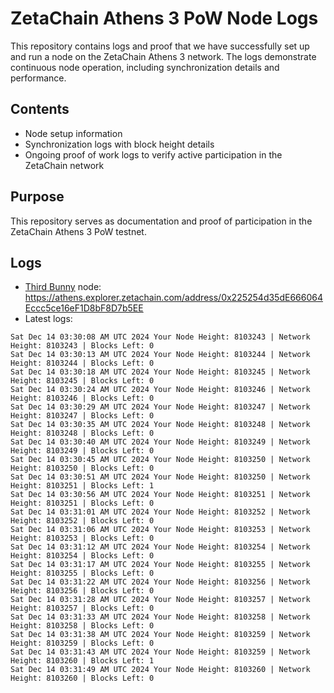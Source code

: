 # ZetaChain Athens 3 PoW Node Logs
This repository contains logs and proof that we have successfully set up and run a node on the ZetaChain Athens 3 network. The logs demonstrate continuous node operation, including synchronization details and performance.

## Contents
- Node setup information
- Synchronization logs with block height details
- Ongoing proof of work logs to verify active participation in the ZetaChain network

## Purpose
This repository serves as documentation and proof of participation in the ZetaChain Athens 3 PoW testnet.

## Logs

- [Third Bunny](https://thirdbunny.xyz/) node: https://athens.explorer.zetachain.com/address/0x225254d35dE666064Eccc5ce16eF1D8bF8D7b5EE
- Latest logs:
```
Sat Dec 14 03:30:08 AM UTC 2024 Your Node Height: 8103243 | Network Height: 8103243 | Blocks Left: 0
Sat Dec 14 03:30:13 AM UTC 2024 Your Node Height: 8103244 | Network Height: 8103244 | Blocks Left: 0
Sat Dec 14 03:30:18 AM UTC 2024 Your Node Height: 8103245 | Network Height: 8103245 | Blocks Left: 0
Sat Dec 14 03:30:24 AM UTC 2024 Your Node Height: 8103246 | Network Height: 8103246 | Blocks Left: 0
Sat Dec 14 03:30:29 AM UTC 2024 Your Node Height: 8103247 | Network Height: 8103247 | Blocks Left: 0
Sat Dec 14 03:30:35 AM UTC 2024 Your Node Height: 8103248 | Network Height: 8103248 | Blocks Left: 0
Sat Dec 14 03:30:40 AM UTC 2024 Your Node Height: 8103249 | Network Height: 8103249 | Blocks Left: 0
Sat Dec 14 03:30:45 AM UTC 2024 Your Node Height: 8103250 | Network Height: 8103250 | Blocks Left: 0
Sat Dec 14 03:30:51 AM UTC 2024 Your Node Height: 8103250 | Network Height: 8103251 | Blocks Left: 1
Sat Dec 14 03:30:56 AM UTC 2024 Your Node Height: 8103251 | Network Height: 8103251 | Blocks Left: 0
Sat Dec 14 03:31:01 AM UTC 2024 Your Node Height: 8103252 | Network Height: 8103252 | Blocks Left: 0
Sat Dec 14 03:31:06 AM UTC 2024 Your Node Height: 8103253 | Network Height: 8103253 | Blocks Left: 0
Sat Dec 14 03:31:12 AM UTC 2024 Your Node Height: 8103254 | Network Height: 8103254 | Blocks Left: 0
Sat Dec 14 03:31:17 AM UTC 2024 Your Node Height: 8103255 | Network Height: 8103255 | Blocks Left: 0
Sat Dec 14 03:31:22 AM UTC 2024 Your Node Height: 8103256 | Network Height: 8103256 | Blocks Left: 0
Sat Dec 14 03:31:28 AM UTC 2024 Your Node Height: 8103257 | Network Height: 8103257 | Blocks Left: 0
Sat Dec 14 03:31:33 AM UTC 2024 Your Node Height: 8103258 | Network Height: 8103258 | Blocks Left: 0
Sat Dec 14 03:31:38 AM UTC 2024 Your Node Height: 8103259 | Network Height: 8103259 | Blocks Left: 0
Sat Dec 14 03:31:43 AM UTC 2024 Your Node Height: 8103259 | Network Height: 8103260 | Blocks Left: 1
Sat Dec 14 03:31:49 AM UTC 2024 Your Node Height: 8103260 | Network Height: 8103260 | Blocks Left: 0
```
